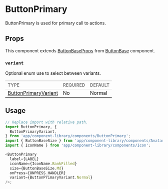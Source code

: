 # ButtonPrimary

ButtonPrimary is used for primary call to actions.

## Props

This component extends [ButtonBaseProps](../ButtonBase/ButtonBase.types.ts#L14) from [ButtonBase](../ButtonBase/ButtonBase.tsx) component.

### `variant`

Optional enum use to select between variants.

| <span style="color:gray;font-size:14px">TYPE</span> | <span style="color:gray;font-size:14px">REQUIRED</span> | <span style="color:gray;font-size:14px">DEFAULT</span> |
| :-------------------------------------------------- | :------------------------------------------------------ | :----------------------------------------------------- |
| [ButtonPrimaryVariant](./ButtonPrimary.types.ts#L7) | No                                                      | Normal                                                 |

## Usage

```javascript
// Replace import with relative path.
import ButtonPrimary, {
  ButtonPrimaryVariant,
} from 'app/component-library/components/ButtonPrimary';
import { ButtonBaseSize } from 'app/component-library/components/Avatars/Avatar/foundation/AvatarBase';
import { IconName } from 'app/component-library/components/Icon';

<ButtonPrimary
  label={LABEL}
  iconName={IconName.BankFilled}
  size={ButtonBaseSize.Md}
  onPress={ONPRESS_HANDLER}
  variant={ButtonPrimaryVariant.Normal}
/>;
```
